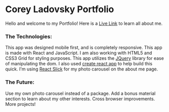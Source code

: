 # Corey Ladovsky Portfolio

Hello and welcome to my Portfolio! Here is a [Live Link](https://coreyladovsky.com/) to learn all about me.


### The Technologies:
This app was designed mobile first, and is completely responsive.
This app is made with React and JavaScript. I am also working with HTML5 and CSS3 Grid for styling purposes.
This app utilizes the [JQuery](https://jquery.com/) library for ease of manipulating the dom.
I also used [create react app](https://github.com/facebook/create-react-app) to help build this quick.
I'm using [React Slick](https://www.npmjs.com/package/react-slick) for my photo carousel on the about me page.


### The Future:
Use my own photo carousel instead of a package.
Add a bonus material section to learn about my other interests.
Cross browser improvements.
More projects!
